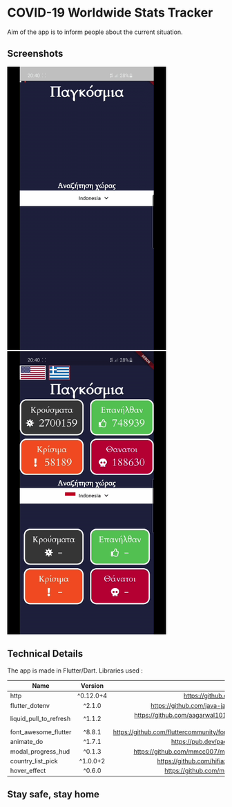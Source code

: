 # COVID-19 Worldwide Stats Tracker

Aim of the app is to inform people about the current situation.
## Screenshots
![COVID-19 Stats Demo](/ss1.gif)
![COVID-19 Stats Demo](/ss2.gif)

## Technical Details
The app is made in Flutter/Dart.
Libraries used :

| Name        | Version           | Repo  |
| ------------- |:-------------:| -----:|
| http      | ^0.12.0+4 |https://github.com/dart-lang/http |
| flutter_dotenv  | ^2.1.0 |https://github.com/java-james/flutter_dotenv |
| liquid_pull_to_refresh | ^1.1.2 | https://github.com/aagarwal1012/Liquid-Pull-To-Refresh|
| font_awesome_flutter | ^8.8.1 | https://github.com/fluttercommunity/font_awesome_flutter |
| animate_do | ^1.7.1 | https://pub.dev/packages/animate_do |
| modal_progress_hud | ^0.1.3 | https://github.com/mmcc007/modal_progress_hud |
| country_list_pick | ^1.0.0+2 | https://github.com/hifiaz/country-list-pick |
| hover_effect | ^0.6.0 | https://github.com/mkiisoft/hover_effect |

## Stay safe, stay home
